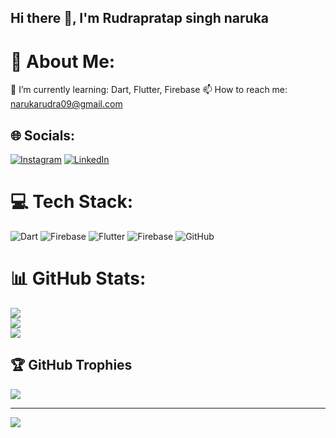 ## Hi there 👋, I'm Rudrapratap singh naruka

# 💫 About Me:
🌱 I’m currently learning: Dart, Flutter, Firebase
📫 How to reach me: narukarudra09@gmail.com


## 🌐 Socials:
[![Instagram](https://img.shields.io/badge/Instagram-%23E4405F.svg?logo=Instagram&logoColor=white)](https://instagram.com/https://www.instagram.com/narukarudra_10/) [![LinkedIn](https://img.shields.io/badge/LinkedIn-%230077B5.svg?logo=linkedin&logoColor=white)](https://linkedin.com/in/https://www.linkedin.com/in/rudra-naruka-55268126b/) 

# 💻 Tech Stack:
![Dart](https://img.shields.io/badge/dart-%230175C2.svg?style=for-the-badge&logo=dart&logoColor=white) ![Firebase](https://img.shields.io/badge/firebase-%23039BE5.svg?style=for-the-badge&logo=firebase) ![Flutter](https://img.shields.io/badge/Flutter-%2302569B.svg?style=for-the-badge&logo=Flutter&logoColor=white) ![Firebase](https://img.shields.io/badge/firebase-a08021?style=for-the-badge&logo=firebase&logoColor=ffcd34) ![GitHub](https://img.shields.io/badge/github-%23121011.svg?style=for-the-badge&logo=github&logoColor=white)
# 📊 GitHub Stats:
![](https://github-readme-stats.vercel.app/api?username=Narukarudra10&theme=dark&hide_border=false&include_all_commits=true&count_private=true)<br/>
![](https://nirzak-streak-stats.vercel.app/?user=Narukarudra10&theme=dark&hide_border=false)<br/>
![](https://github-readme-stats.vercel.app/api/top-langs/?username=Narukarudra10&theme=dark&hide_border=false&include_all_commits=true&count_private=true&layout=compact)

## 🏆 GitHub Trophies
![](https://github-profile-trophy.vercel.app/?username=Narukarudra10&theme=radical&no-frame=true&no-bg=false&margin-w=4)

---
[![](https://visitcount.itsvg.in/api?id=Narukarudra10&icon=0&color=0)](https://visitcount.itsvg.in)

<!-- Proudly created with GPRM ( https://gprm.itsvg.in ) -->
